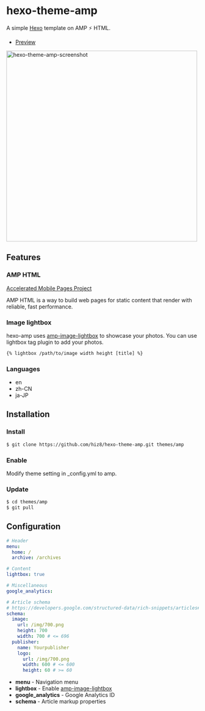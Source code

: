 hexo-theme-amp
==============

A simple [Hexo](https://hexo.io/) template on AMP ⚡ HTML.

- [Preview](https://hiz8.github.io/hexo-theme-amp/)

<img src="https://raw.githubusercontent.com/hiz8/hexo-theme-amp/images/screenshot_01.png" alt="hexo-theme-amp-screenshot" width="500" />


Features
--------

### AMP HTML

[Accelerated Mobile Pages Project](https://www.ampproject.org/)

AMP HTML is a way to build web pages for static content that render with reliable, fast performance. 


### Image lightbox

hexo-amp uses [amp-image-lightbox](https://ampbyexample.com/components/amp-image-lightbox/) to showcase your photos. You can use lightbox tag plugin to add your photos.

```html
{% lightbox /path/to/image width height [title] %}
```

### Languages

- en
- zh-CN
- ja-JP


Installation
------------

### Install

```bash
$ git clone https://github.com/hiz8/hexo-theme-amp.git themes/amp
```

### Enable

Modify theme setting in _config.yml to amp.


### Update


```bash
$ cd themes/amp
$ git pull
```


Configuration
-------------

```yml
# Header
menu:
  home: /
  archive: /archives

# Content
lightbox: true

# Miscellaneous
google_analytics: 

# Article schema
# https://developers.google.com/structured-data/rich-snippets/articles#article_markup_properties
schema:
  image:
    url: /img/700.png
    height: 700 
    width: 700 # <= 696
  publisher:
    name: Yourpublisher
    logo:
      url: /img/700.png
      width: 600 # <= 600
      height: 60 # >= 60
```

- **menu** - Navigation menu
- **lightbox** - Enable [amp-image-lightbox](https://ampbyexample.com/components/amp-image-lightbox/)
- **google_analytics** - Google Analytics ID
- **schema** - Article markup properties
